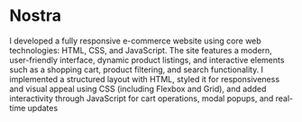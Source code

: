 # Nostra

I developed a fully responsive e-commerce website using core web technologies: HTML, CSS, and JavaScript. The site features a modern, user-friendly interface, dynamic product listings, and interactive elements such as a shopping cart, product filtering, and search functionality. I implemented a structured layout with HTML, styled it for responsiveness and visual appeal using CSS (including Flexbox and Grid), and added interactivity through JavaScript for cart operations, modal popups, and real-time updates
